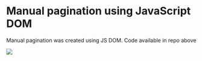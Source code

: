 # Manual pagination using JavaScript DOM
Manual pagination was created using JS DOM. Code available in repo above

![](https://giphy.com/gifs/sEi824IDOLf8LILEjC)
